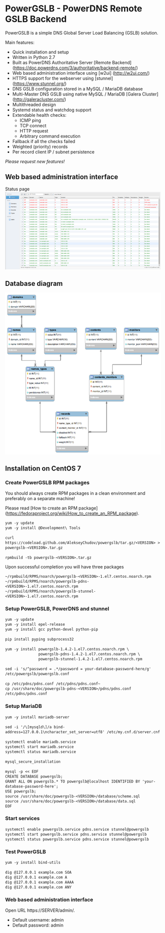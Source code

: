 # PowerGSLB - PowerDNS Remote GSLB Backend

PowerGSLB is a simple DNS Global Server Load Balancing (GSLB) solution.

Main features:
* Quick installation and setup
* Written in Python 2.7
* Built as PowerDNS Authoritative Server [Remote Backend] (https://doc.powerdns.com/3/authoritative/backend-remote/)
* Web based administration interface using [w2ui] (http://w2ui.com/)
* HTTPS support for the webserver using [stunnel] (https://www.stunnel.org/)
* DNS GSLB configuration stored in a MySQL / MariaDB database
* Multi-Master DNS GSLB using native MySQL / MariaDB [Galera Cluster] (http://galeracluster.com/)
* Multithreaded design
* Systemd status and watchdog support
* Extendable health checks:
    * ICMP ping
    * TCP connect
    * HTTP request
    * Arbitrary command execution
* Fallback if all the checks failed
* Weighted (priority) records
* Per record client IP / subnet persistence

*Please request new features!*


## Web based administration interface

Status page
![](https://github.com/AlekseyChudov/powergslb/blob/master/images/web-status.png?raw=true)


## Database diagram

![](https://github.com/AlekseyChudov/powergslb/blob/master/images/database.png?raw=true)


## Installation on CentOS 7

### Create PowerGSLB RPM packages

You should always create RPM packages in a clean environment and preferably on a separate machine!

Please read [How to create an RPM package] (https://fedoraproject.org/wiki/How_to_create_an_RPM_package).
```shell
yum -y update
yum -y install @Development\ Tools

curl https://codeload.github.com/AlekseyChudov/powergslb/tar.gz/<VERSION> > powergslb-<VERSION>.tar.gz

rpmbuild -tb powergslb-<VERSION>.tar.gz
```

Upon successful completion you will have three packages
```
~/rpmbuild/RPMS/noarch/powergslb-<VERSION>-1.el7.centos.noarch.rpm
~/rpmbuild/RPMS/noarch/powergslb-pdns-<VERSION>-1.el7.centos.noarch.rpm
~/rpmbuild/RPMS/noarch/powergslb-stunnel-<VERSION>-1.el7.centos.noarch.rpm
```

### Setup PowerGSLB, PowerDNS and stunnel

```shell
yum -y update
yum -y install epel-release
yum -y install gcc python-devel python-pip

pip install pyping subprocess32

yum -y install powergslb-1.4.2-1.el7.centos.noarch.rpm \
               powergslb-pdns-1.4.2-1.el7.centos.noarch.rpm \
               powergslb-stunnel-1.4.2-1.el7.centos.noarch.rpm

sed -i 's/^password = .*/password = your-database-password-here/g' /etc/powergslb/powergslb.conf

cp /etc/pdns/pdns.conf /etc/pdns/pdns.conf~
cp /usr/share/doc/powergslb-pdns-<VERSION>/pdns/pdns.conf /etc/pdns/pdns.conf
```

### Setup MariaDB

```shell
yum -y install mariadb-server

sed -i '/\[mysqld\]/a bind-address=127.0.0.1\ncharacter_set_server=utf8' /etc/my.cnf.d/server.cnf

systemctl enable mariadb.service
systemctl start mariadb.service
systemctl status mariadb.service

mysql_secure_installation

mysql -p << EOF
CREATE DATABASE powergslb;
GRANT ALL ON powergslb.* TO powergslb@localhost IDENTIFIED BY 'your-database-password-here';
USE powergslb;
source /usr/share/doc/powergslb-<VERSION>/database/scheme.sql
source /usr/share/doc/powergslb-<VERSION>/database/data.sql
EOF
```

### Start services

```shell
systemctl enable powergslb.service pdns.service stunnel@powergslb
systemctl start powergslb.service pdns.service stunnel@powergslb
systemctl status powergslb.service pdns.service stunnel@powergslb
```

### Test PowerGSLB

```shell
yum -y install bind-utils

dig @127.0.0.1 example.com SOA
dig @127.0.0.1 example.com A
dig @127.0.0.1 example.com AAAA
dig @127.0.0.1 example.com ANY
```

### Web based administration interface

Open URL https://SERVER/admin/.

* Default username: admin
* Default password: admin

